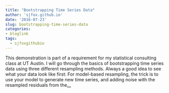 ```yaml
---
title: "Bootstrapping Time Series Data"
author: 'sjfox.github.io'
date: '2016-07-23'
slug: bootstrapping-time-series-data
categories:
- bloglink
tags:
  - sjfoxgithubio
---
```


This demonstration is part of a requirement for my statistical consulting class at UT Austin. I will go through the basics of bootstrapping time series data using three different resampling methods. Always a good idea to see what your data look like first: For model-based resampling, the trick is to use your model to generate new time series, and adding noise with the resampled residuals from the[... <i class="fas fa-external-link-alt"></i>](https://sjfox.github.io/post/2015-07-23-r-rmarkdown/)

